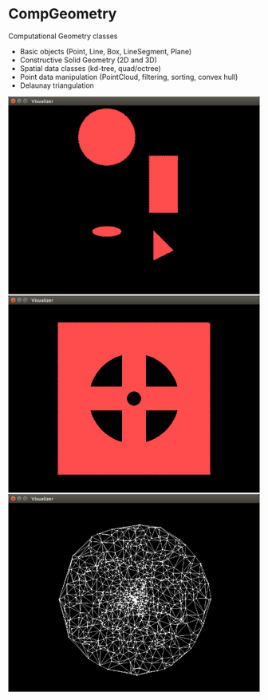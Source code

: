 # CompGeometry
Computational Geometry classes
* Basic objects (Point, Line, Box, LineSegment, Plane)
* Constructive Solid Geometry (2D and 3D)
* Spatial data classes (kd-tree, quad/octree)
* Point data manipulation (PointCloud, filtering, sorting, convex hull)
* Delaunay triangulation

![Primitive2D](primitive2d.png)
![CSG2D](csg2d.png)
![Delaunay](delaunay.png)